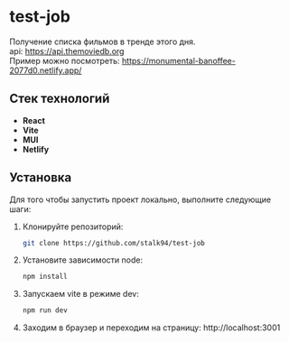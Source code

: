 # test-job

Получение списка фильмов в тренде этого дня.  
api: https://api.themoviedb.org  
Пример можно посмотреть: https://monumental-banoffee-2077d0.netlify.app/  

## Стек технологий

- **React**
- **Vite**
- **MUI**
- **Netlify**

## Установка

Для того чтобы запустить проект локально, выполните следующие шаги:

1. Клонируйте репозиторий:

   ```bash
   git clone https://github.com/stalk94/test-job
   
2. Установите зависимости node:

    ```bash
    npm install

3. Запускаем vite в режиме dev:

    ```bash
    npm run dev

4. Заходим в браузер и переходим на страницу: http://localhost:3001